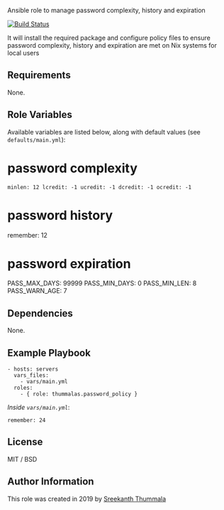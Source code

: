 Ansible role to manage password complexity, history and expiration

[![Build Status](https://travis-ci.org/thummalas/ansible-role-password-policy.svg?branch=master)](https://travis-ci.org/thummalas/ansible-role-password-policy)

It will install the required package and configure policy files to ensure password complexity, history and expiration are met on Nix systems for local users

## Requirements

None.

## Role Variables

Available variables are listed below, along with default values (see `defaults/main.yml`):

# password complexity
`minlen: 12
lcredit: -1
ucredit: -1
dcredit: -1
ocredit: -1`

# password history
remember: 12

# password expiration
PASS_MAX_DAYS: 99999
PASS_MIN_DAYS: 0
PASS_MIN_LEN: 8
PASS_WARN_AGE: 7

## Dependencies

None.

## Example Playbook

    - hosts: servers
      vars_files:
        - vars/main.yml
      roles:
        - { role: thummalas.password_policy }

*Inside `vars/main.yml`*:

    remember: 24

## License

MIT / BSD

## Author Information

This role was created in 2019 by [Sreekanth Thummala](https://www.linkedin.com/in/sreekanth-thummala-b5659950/)
